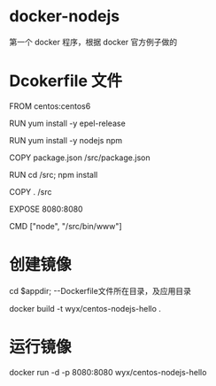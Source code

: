 # docker-nodejs
第一个 docker 程序，根据 docker 官方例子做的

# Dcokerfile  文件
FROM    centos:centos6

RUN     yum install -y epel-release

RUN     yum install -y nodejs npm

COPY package.json /src/package.json

RUN cd /src; npm install

COPY . /src

EXPOSE  8080:8080

CMD ["node", "/src/bin/www"]

# 创建镜像 
  cd $appdir; --Dockerfile文件所在目录，及应用目录

  docker build -t wyx/centos-nodejs-hello .
  
# 运行镜像 
  docker run -d -p 8080:8080 wyx/centos-nodejs-hello
